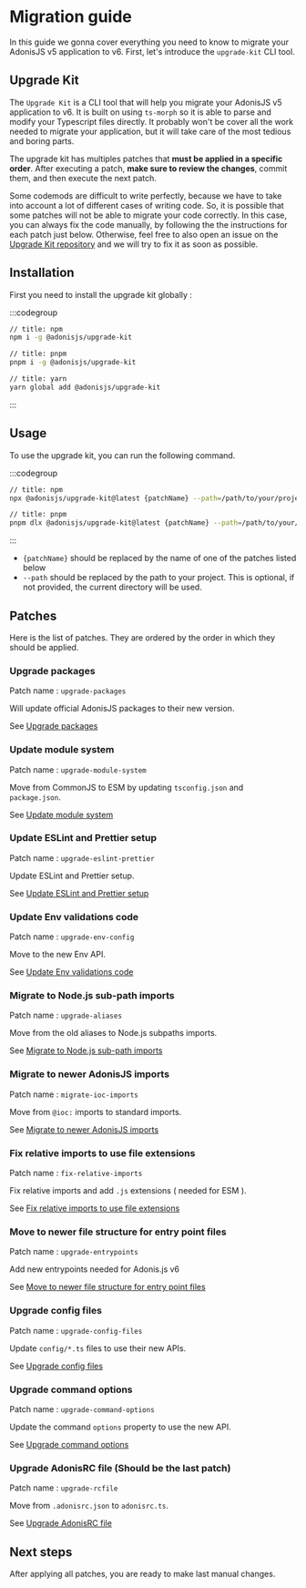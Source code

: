 # Migration guide

In this guide we gonna cover everything you need to know to migrate your AdonisJS v5 application to v6. First, let's introduce the `upgrade-kit` CLI tool.

## Upgrade Kit

The `Upgrade Kit` is a CLI tool that will help you migrate your AdonisJS v5 application to v6. It is built on using `ts-morph` so it is able to parse and modify your Typescript files directly. It probably won't be cover all the work needed to migrate your application, but it will take care of the most tedious and boring parts.

The upgrade kit has multiples patches that **must be applied in a specific order**. After executing a patch, **make sure to review the changes**, commit them, and then execute the next patch.

Some codemods are difficult to write perfectly, because we have to take into account a lot of different cases of writing code. So, it is possible that some patches will not be able to migrate your code correctly. In this case, you can always fix the code manually, by following the the instructions for each patch just below. Otherwise, feel free to also open an issue on the [Upgrade Kit repository](https://github.com/adonisjs/upgrade-kit) and we will try to fix it as soon as possible.

## Installation

First you need to install the upgrade kit globally :

:::codegroup

```sh
// title: npm
npm i -g @adonisjs/upgrade-kit
```

```sh
// title: pnpm
pnpm i -g @adonisjs/upgrade-kit
```

```sh
// title: yarn
yarn global add @adonisjs/upgrade-kit
```

:::

## Usage

To use the upgrade kit, you can run the following command.

:::codegroup

```sh
// title: npm
npx @adonisjs/upgrade-kit@latest {patchName} --path=/path/to/your/project
```

```sh
// title: pnpm
pnpm dlx @adonisjs/upgrade-kit@latest {patchName} --path=/path/to/your/project
```

:::

- `{patchName}` should be replaced by the name of one of the patches listed below
- `--path` should be replaced by the path to your project. This is optional, if not provided, the current directory will be used.

## Patches

Here is the list of patches. They are ordered by the order in which they should be applied.

### Upgrade packages

Patch name : `upgrade-packages`

Will update official AdonisJS packages to their new version.

See [Upgrade packages](./1_upgrade_packages.md)

### Update module system

Patch name : `upgrade-module-system`

Move from CommonJS to ESM by updating `tsconfig.json` and `package.json`.

See [Update module system](./2_update_module_system.md)

### Update ESLint and Prettier setup

Patch name : `upgrade-eslint-prettier`

Update ESLint and Prettier setup.

See [Update ESLint and Prettier setup](./3_update_eslint_prettier_setup.md)

### Update Env validations code

Patch name : `upgrade-env-config`

Move to the new Env API.

See [Update Env validations code](./4_update_env_validations_code.md)

### Migrate to Node.js sub-path imports

Patch name : `upgrade-aliases`

Move from the old aliases to Node.js subpaths imports.

See [Migrate to Node.js sub-path imports](./5_upgrade_aliases.md)

### Migrate to newer AdonisJS imports

Patch name : `migrate-ioc-imports`

Move from `@ioc:` imports to standard imports.

See [Migrate to newer AdonisJS imports](./6_migrate_to_newer_imports.md)

### Fix relative imports to use file extensions

Patch name : `fix-relative-imports`

Fix relative imports and add `.js` extensions ( needed for ESM ).

See [Fix relative imports to use file extensions](./7_fix_relative_imports.md)

### Move to newer file structure for entry point files

Patch name : `upgrade-entrypoints`

Add new entrypoints needed for Adonis.js v6

See [Move to newer file structure for entry point files](./8_upgrade_entrypoints.md)

### Upgrade config files

Patch name : `upgrade-config-files`

Update `config/*.ts` files to use their new APIs.

See [Upgrade config files](./9_upgrade_config_files.md)

### Upgrade command options

Patch name : `upgrade-command-options`

Update the command `options` property to use the new API.

See [Upgrade command options](./10_upgrade_commands_options.md)

### Upgrade AdonisRC file (Should be the last patch)

Patch name : `upgrade-rcfile`

Move from `.adonisrc.json` to `adonisrc.ts`.

See [Upgrade AdonisRC file](./11_upgrade_adonisrc_file.md)

## Next steps

After applying all patches, you are ready to make last manual changes.
